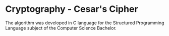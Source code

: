 # Cryptography - Cesar's Cipher
The algorithm was developed in C language for the Structured Programming Language subject of the Computer Science Bachelor.

